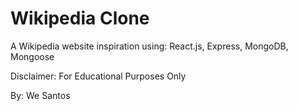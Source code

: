 # Wikipedia Clone
A Wikipedia website inspiration using:  React.js, Express, MongoDB, Mongoose


Disclaimer:
For Educational Purposes Only

By: We Santos
